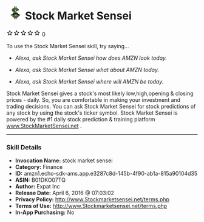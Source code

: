 # &nbsp;<img src="skill_icon" alt="Stock Market Sensei icon" width="36"> Stock Market Sensei
![0 stars](../../images/ic_star_border_black_18dp_1x.png)![0 stars](../../images/ic_star_border_black_18dp_1x.png)![0 stars](../../images/ic_star_border_black_18dp_1x.png)![0 stars](../../images/ic_star_border_black_18dp_1x.png)![0 stars](../../images/ic_star_border_black_18dp_1x.png) 0

To use the Stock Market Sensei skill, try saying...

* *Alexa, ask Stock Market Sensei how does AMZN look today.*

* *Alexa, ask Stock Market Sensei what about AMZN today.*

* *Alexa, ask Stock Market Sensei where will AMZN be today.*

Stock Market Sensei gives a stock's most likely low,high,opening & closing prices - daily. So, you are comfortable in making your investment and trading decisions. You can ask Stock Market Sensei for stock predictions of any stock by using the stock's ticker symbol. Stock Market Sensei  is powered by the #1 daily stock prediction & training platform www.StockMarketSensei.net .

***

### Skill Details

* **Invocation Name:** stock market sensei
* **Category:** Finance
* **ID:** amzn1.echo-sdk-ams.app.e3287c8d-145b-4f90-ab1a-815a90104d35
* **ASIN:** B01DKO07TQ
* **Author:** Expat Inc
* **Release Date:** April 6, 2016 @ 07:03:02
* **Privacy Policy:** http://www.Stockmarketsensei.net/terms.php
* **Terms of Use:** http://www.Stockmarketsensei.net/terms.php
* **In-App Purchasing:** No
